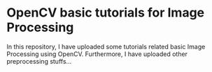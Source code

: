 # OpenCV basic tutorials for Image Processing
In this repository, I have uploaded some tutorials related basic Image Processing using OpenCV.
Furthermore, I have uploaded other preprocessing stuffs...

